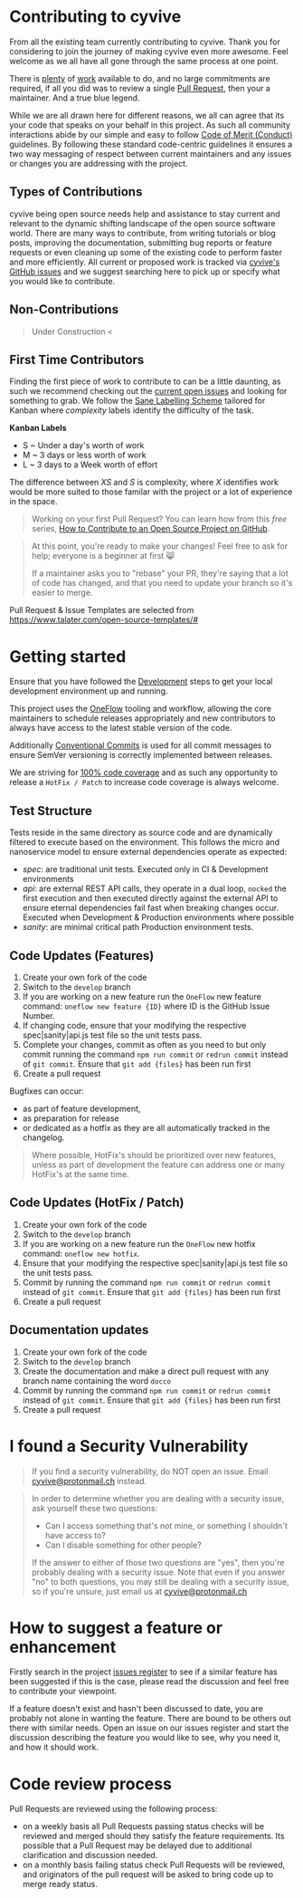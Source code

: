 # Contributing to cyvive

From all the existing team currently contributing to cyvive. Thank you for considering to join the journey of making cyvive even more awesome. Feel welcome as we all have all gone through the same process at one point.

There is [plenty](https://github.com/cyvive/cyvive/issues) of [work](https://github.com/cyvive/cyvive/pulls) available to do, and no large commitments are required, if all you did was to review a single [Pull Request](https://github.com/cyvive/cyvive/pulls), then your a maintainer. And a true blue legend.

While we are all drawn here for different reasons, we all can agree that its your code that speaks on your behalf in this project. As such all community interactions abide by our simple and easy to follow [Code of Merit (Conduct)](CONDUCT.md) guidelines. By following these standard code-centric guidelines it ensures a two way messaging of respect between current maintainers and any issues or changes you are addressing with the project.

## Types of Contributions

cyvive being open source needs help and assistance to stay current and relevant to the dynamic shifting landscape of the open source software world. There are many ways to contribute, from writing tutorials or blog posts, improving the documentation, submitting bug reports or feature requests or even cleaning up some of the existing code to perform faster and more efficiently. All current or proposed work is tracked via [cyvive's GitHub issues](https://github.com/cyvive/cyvive/issues) and we suggest searching here to pick up or specify what you would like to contribute.

## Non-Contributions

> Under Construction <

## First Time Contributors

Finding the first piece of work to contribute to can be a little daunting, as such we recommend checking out the [current open issues](https://github.com/cyvive/cyvive/issues) and looking for something to grab. We follow the [Sane Labelling Scheme](https://medium.com/@dave_lunny/sane-github-labels-c5d2e6004b63) tailored for Kanban where _complexity_ labels identify the difficulty of the task.

**Kanban Labels**

* S ~ Under a day's worth of work
* M ~ 3 days or less worth of work
* L ~ 3 days to a Week worth of effort

The difference between _XS_ and _S_ is complexity, where _X_ identifies work would be more suited to those familar with the project or a lot of experience in the space.

> Working on your first Pull Request? You can learn how from this _free_ series, [How to Contribute to an Open Source Project on GitHub](https://egghead.io/series/how-to-contribute-to-an-open-source-project-on-github).

> At this point, you're ready to make your changes! Feel free to ask for help; everyone is a beginner at first :smile_cat:
>
> If a maintainer asks you to "rebase" your PR, they're saying that a lot of code has changed, and that you need to update your branch so it's easier to merge.

Pull Request & Issue Templates are selected from https://www.talater.com/open-source-templates/#

# Getting started

Ensure that you have followed the [Development](https://github.com/cyvive/cyvive#development) steps to get your local development environment up and running.

This project uses the [OneFlow](https://www.npmjs.com/package/%40tayloredtechnology%2Foneflow) tooling and workflow, allowing the core maintainers to schedule releases appropriately and new contributors to always have access to the latest stable version of the code.

Additionally [Conventional Commits](https://conventionalcommits.org) is used for all commit messages to ensure SemVer versioning is correctly implemented between releases.

We are striving for [100% code coverage](https://medium.com/@taddgiles/100-code-coverage-is-the-bare-minimum-6525990c02e1) and as such any opportunity to release a `HotFix / Patch` to increase code coverage is always welcome.

## Test Structure

Tests reside in the same directory as source code and are dynamically filtered to execute based on the environment. This follows the micro and nanoservice model to ensure external dependencies operate as expected:

* _spec_: are traditional unit tests. Executed only in CI & Development environments
* _api_: are external REST API calls, they operate in a dual loop, `nocked` the first execution and then executed directly against the external API to ensure eternal dependencies fail fast when breaking changes occur. Executed when Development & Production environments where possible
* _sanity_: are minimal critical path Production environment tests.

## Code Updates (Features)

1.  Create your own fork of the code
2.  Switch to the `develop` branch
3.  If you are working on a new feature run the `OneFlow` new feature command: `oneflow new feature {ID}` where ID is the GitHub Issue Number.
4.  If changing code, ensure that your modifying the respective spec|sanity|api.js test file so the unit tests pass.
5.  Complete your changes, commit as often as you need to but only commit running the command `npm run commit` or `redrun commit` instead of `git commit`. Ensure that `git add {files}` has been run first
6.  Create a pull request

Bugfixes can occur:

* as part of feature development,
* as preparation for release
* or dedicated as a hotfix as they are all automatically tracked in the changelog.

> Where possible, HotFix's should be prioritized over new features, unless as part of development the feature can address one or many HotFix's at the same time.

## Code Updates (HotFix / Patch)

1.  Create your own fork of the code
2.  Switch to the `develop` branch
3.  If you are working on a new feature run the `OneFlow` new hotfix command: `oneflow new hotfix`.
4.  Ensure that your modifying the respective spec|sanity|api.js test file so the unit tests pass.
5.  Commit by running the command `npm run commit` or `redrun commit` instead of `git commit`. Ensure that `git add {files}` has been run first
6.  Create a pull request

## Documentation updates

1.  Create your own fork of the code
2.  Switch to the `develop` branch
3.  Create the documentation and make a direct pull request with any branch name containing the word `docco`
4.  Commit by running the command `npm run commit` or `redrun commit` instead of `git commit`. Ensure that `git add {files}` has been run first
5.  Create a pull request

# I found a Security Vulnerability

> If you find a security vulnerability, do NOT open an issue. Email cyvive@protonmail.ch instead.

> In order to determine whether you are dealing with a security issue, ask yourself these two questions:
>
> * Can I access something that's not mine, or something I shouldn't have access to?
> * Can I disable something for other people?
>
> If the answer to either of those two questions are "yes", then you're probably dealing with a security issue. Note that even if you answer "no" to both questions, you may still be dealing with a security issue, so if you're unsure, just email us at cyvive@protonmail.ch

# How to suggest a feature or enhancement

Firstly search in the project [issues register](https://github.com/cyvive/cyvive/issues) to see if a similar feature has been suggested if this is the case, please read the discussion and feel free to contribute your viewpoint.

If a feature doesn't exist and hasn't been discussed to date, you are probably not alone in wanting the feature. There are bound to be others out there with similar needs. Open an issue on our issues register and start the discussion describing the feature you would like to see, why you need it, and how it should work.

# Code review process

Pull Requests are reviewed using the following process:

* on a weekly basis all Pull Requests passing status checks will be reviewed and merged should they satisfy the feature requirements. Its possible that a Pull Request may be delayed due to additional clarification and discussion needed.
* on a monthly basis failing status check Pull Requests will be reviewed, and originators of the pull request will be asked to bring code up to merge ready status.
